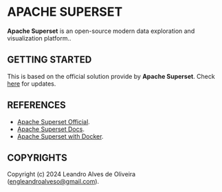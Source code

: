 # APACHE SUPERSET

**Apache Superset** is an open-source modern data exploration and visualization platform..

## GETTING STARTED

This is based on the official solution provide by **Apache Superset**. Check [here](https://superset.apache.org/docs/installation/docker-compose/) for updates.

## REFERENCES
- [Apache Superset Official](https://superset.apache.org/).
- [Apache Superset Docs](https://superset.apache.org/docs/intro).
- [Apache Superset with Docker](https://superset.apache.org/docs/installation/docker-compose/).

## COPYRIGHTS
Copyright (c) 2024 Leandro Alves de Oliveira (engleandroalveso@gmail.com).